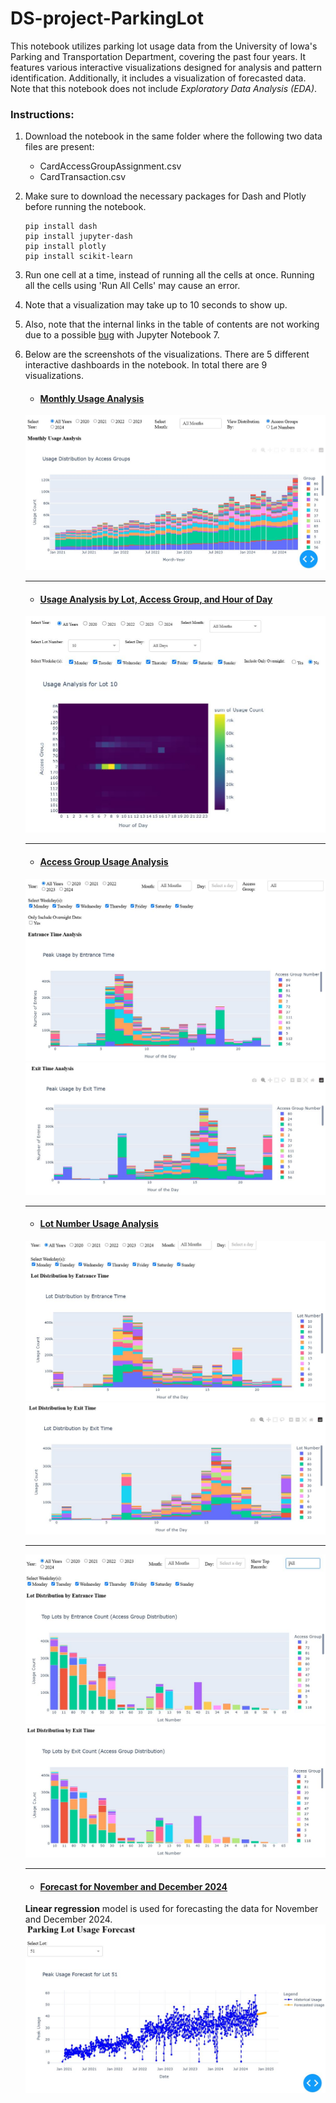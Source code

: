 # DS-project-ParkingLot

This notebook utilizes parking lot usage data from the University of Iowa's Parking and Transportation Department, covering the past four years. It features various interactive visualizations designed for analysis and pattern identification. Additionally, it includes a visualization of forecasted data. Note that this notebook does not include *Exploratory Data Analysis (EDA)*.

### Instructions:
1. Download the notebook in the same folder where the following two data files are present:
	- CardAccessGroupAssignment.csv
	- CardTransaction.csv
2. Make sure to download the necessary packages for Dash and Plotly before running the notebook.
	```
	pip install dash
	pip install jupyter-dash
	pip install plotly
	pip install scikit-learn
	```
3. Run one cell at a time, instead of running all the cells at once. Running all the cells using 'Run All Cells' may cause an error. 
4. Note that a visualization may take up to 10 seconds to show up.
5. Also, note that the internal links in the table of contents are not working due to a possible [bug](https://github.com/jupyter/notebook/discussions/7418#diag) with Jupyter Notebook 7.
6. Below are the screenshots of the visualizations. There are 5 different interactive dashboards in the notebook. In total there are 9 visualizations.
	- #### <ins>Monthly Usage Analysis</ins>
	<kbd>![Image](./images/MonthlyUsageAnalysis.JPG)</kbd>
	
	---
	- #### <ins>Usage Analysis by Lot, Access Group, and Hour of Day</ins>
	<kbd>![Image](./images/UsageAnalysis-LotAccess-Group-HourOfDay.JPG)</kbd>

	---
	- #### <ins>Access Group Usage Analysis</ins>
	<kbd>![Image](./images/Analysis-AccessGroup-HourOfDay-EntriesCount.JPG)</kbd>
	<kbd>![Image](./images/Analysis-AccessGroup-HourOfDay-ExitCount.JPG)</kbd>
	
	---
	
	- #### <ins>Lot Number Usage Analysis</ins>
	<kbd>![Image](./images/Analysis-Lot-HourOfDay-EntriesCount.JPG)</kbd>
	<kbd>![Image](./images/Analysis-Lot-HourOfDay-ExitCount.JPG)</kbd>
	
	---
	
	<kbd>![Image](./images/Analysis-Lot-Group-EntriesCount.JPG)</kbd>
	<kbd>![Image](./images/Analysis-Lot-Group-ExitCount.JPG)</kbd>
	
	---
	
	- #### <ins>Forecast for November and December 2024</ins></kbd>
	**Linear regression** model is used for forecasting the data for November and December 2024.
	<kbd>![Image](./images/Forecast-Lot-NovDec2024.JPG)